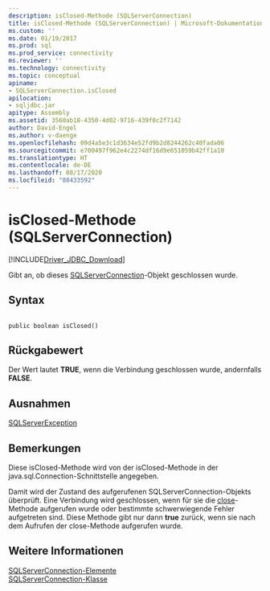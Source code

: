 ```yaml
---
description: isClosed-Methode (SQLServerConnection)
title: isClosed-Methode (SQLServerConnection) | Microsoft-Dokumentation
ms.custom: ''
ms.date: 01/19/2017
ms.prod: sql
ms.prod_service: connectivity
ms.reviewer: ''
ms.technology: connectivity
ms.topic: conceptual
apiname:
- SQLServerConnection.isClosed
apilocation:
- sqljdbc.jar
apitype: Assembly
ms.assetid: 3560ab18-4350-4d02-9716-439f0c2f7142
author: David-Engel
ms.author: v-daenge
ms.openlocfilehash: 09d4a5e3c1d3634e52fd9b2d8244262c40fada06
ms.sourcegitcommit: e700497f962e4c2274df16d9e651059b42ff1a10
ms.translationtype: HT
ms.contentlocale: de-DE
ms.lasthandoff: 08/17/2020
ms.locfileid: "88433592"
---
```

# <a name="isclosed-method-sqlserverconnection"></a>isClosed-Methode (SQLServerConnection)
[!INCLUDE[Driver_JDBC_Download](../../../includes/driver_jdbc_download.md)]

  Gibt an, ob dieses [SQLServerConnection](../../../connect/jdbc/reference/sqlserverconnection-class.md)-Objekt geschlossen wurde.  
  
## <a name="syntax"></a>Syntax  
  
```  
  
public boolean isClosed()  
```  
  
## <a name="return-value"></a>Rückgabewert  
 Der Wert lautet **TRUE**, wenn die Verbindung geschlossen wurde, andernfalls **FALSE**.  
  
## <a name="exceptions"></a>Ausnahmen  
 [SQLServerException](../../../connect/jdbc/reference/sqlserverexception-class.md)  
  
## <a name="remarks"></a>Bemerkungen  
 Diese isClosed-Methode wird von der isClosed-Methode in der java.sql.Connection-Schnittstelle angegeben.  
  
 Damit wird der Zustand des aufgerufenen SQLServerConnection-Objekts überprüft. Eine Verbindung wird geschlossen, wenn für sie die [close](../../../connect/jdbc/reference/close-method-sqlserverconnection.md)-Methode aufgerufen wurde oder bestimmte schwerwiegende Fehler aufgetreten sind. Diese Methode gibt nur dann **true** zurück, wenn sie nach dem Aufrufen der close-Methode aufgerufen wurde.  
  
## <a name="see-also"></a>Weitere Informationen  
 [SQLServerConnection-Elemente](../../../connect/jdbc/reference/sqlserverconnection-members.md)   
 [SQLServerConnection-Klasse](../../../connect/jdbc/reference/sqlserverconnection-class.md)  
  
  
